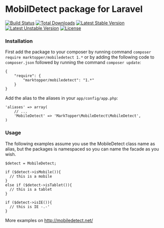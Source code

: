 # MobilDetect package for Laravel

[![Build Status](https://travis-ci.org/marktopper/Laravel-MobileDetect.svg)](https://travis-ci.org/marktopper/Laravel-MobileDetect)
[![Total Downloads](https://poser.pugx.org/marktopper/Laravel-MobileDetect/downloads.svg)](https://packagist.org/packages/marktopper/Laravel-MobileDetect)
[![Latest Stable Version](https://poser.pugx.org/marktopper/Laravel-MobileDetect/v/stable.svg)](https://packagist.org/packages/marktopper/Laravel-MobileDetect)
[![Latest Unstable Version](https://poser.pugx.org/marktopper/Laravel-MobileDetect/v/unstable.svg)](https://packagist.org/packages/marktopper/Laravel-MobileDetect)
[![License](https://poser.pugx.org/marktopper/Laravel-MobileDetect/license.svg)](https://packagist.org/packages/marktopper/Laravel-MobileDetect)

### Installation

First add the package to your composer by running command `composer require marktopper/mobiledetect 1.*` or by adding the following code to `composer.json` followed by running the command `composer update`:
```
{
    "require": {
        "marktopper/mobiledetect": "1.*"
    }
}
```

Add the alias to the aliases in your `app/config/app.php`:
```
'aliases' => array(
    // ...
    'MobileDetect' => 'MarkTopper\MobileDetect\MobileDetect',
)
```

### Usage

The following examples assume you use the MobileDetect class name as alias, but the packages is namespaced so you can name the facade as you wish.

```
$detect = MobileDetect;

if ($detect->isMobile()){
  // this is a mobile
}
else if ($detect->isTablet()){
  // this is a tablet
}

if ($detect->isIE()){
  // this is IE -.-'
}
```

More examples on http://mobiledetect.net/
